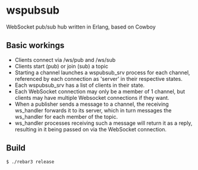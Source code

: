 # wspubsub

WebSocket pub/sub hub written in Erlang, based on Cowboy

Basic workings
--------------
* Clients connect via /ws/pub and /ws/sub
* Clients start (pub) or join (sub) a topic
* Starting a channel launches a wspubsub_srv process for each channel,
referenced by each connection as 'server' in their respective states.
* Each wspubsub_srv has a list of clients in their state.
* Each WebSocket connection may only be a member of 1 channel, but clients may
have multiple Websocket connections if they want.
* When a publisher sends a message to a channel, the receiving ws_handler
forwards it to its server, which in turn messages the ws_handler for each member
of the topic.
* ws_handler processes receiving such a message will return it as a reply,
resulting in it being passed on via the WebSocket connection.

Build
-----

    $ ./rebar3 release
